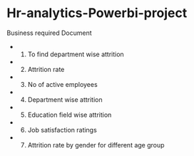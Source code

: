 # Hr-analytics-Powerbi-project
Business required Document
- 1) To find department wise attrition
- 2) Attrition rate
- 3) No of active employees
- 4) Department wise attrition
- 5) Education field wise attrition
- 6) Job satisfaction ratings
- 7) Attrition rate by gender for different age group

